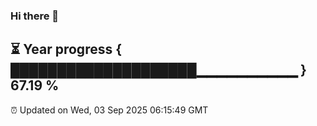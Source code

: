 ### Hi there 👋
⏳ Year progress { ████████████████████▁▁▁▁▁▁▁▁▁▁ } 67.19 %
---
⏰ Updated on Wed, 03 Sep 2025 06:15:49 GMT

